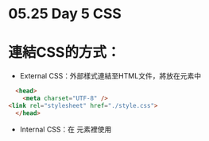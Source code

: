 # 05\.25 Day 5 CSS

# 連結CSS的方式：

* External CSS：外部樣式連結至HTML文件，將<link>放在<head>元素中

```html
  <head>
    <meta charset="UTF-8" />
<link rel="stylesheet" href="./style.css">
  </head>
```

* Internal CSS：在 <head> 元素裡使用 <style> 元素嵌入樣式表

```html
 <head>   
    <style>
      p {
        color: red;
      }
    </style>
  </head>
```

* Inline CSS：使用 HTML 元素的 style 屬性

```html
  <body>
    <p style="color:red;">Apple</p>
  </body>
```

---

## selector 選擇器

### Type selector 類型選擇器

* 使用標籤(tag name)挑選元素並設定樣式

```css
h1{ color: red;}
```

### ID selector ID選擇器

* 使用 #id 挑選元素並設定樣式

```css
#pikachu { color: yellow　;}
```

### Class selector 類別選擇器

* 使用 .class 挑選元素並設定樣式

* 要表達兩個以上的class類別，要用空格隔開，不能寫超過一個class屬性在一個標籤元素中

```html
<h1 class="pokemon fire">小火龍</h1>
```

```css
.pokemon { background-color: lightblue;}
.fire{border: 2px solid red;}
```

### Universal selector 萬用選擇器

* 用\*字號設定樣式

```css
* {background-color: aquamarine;}
```

### Attribute selector 屬性選擇器

* 將屬性條件寫在\[\]（中括號）裡面

* 權重等於.class，一樣是10分

```css
a[href^="https"] {font-size: 2rem;}

a[href*="pseudo"] {color: tomato;}

a[href$="https"] {background-color: lightblue;}

a[target="_blank"] {text-decoration: none;}
```

* \[attribute=”value”\]：屬性要完全等於value

* \[attribute^=”value”\]：屬性要以value開頭

* \[attribute$=”value”\]：屬性以value結尾

* \[attribute\*=”value”\]：屬性要包含value

### **Groups of selectors 群組選擇器**

* 用逗號,隔開：逗號前後可以使用不同選擇器

* 一次選取多種元素套用相同以上

```css
  h1,#pikachu,.pokemon{font-size: 72px;}
```

### Child combinator  子選擇器

* 用parent > child 來選擇直接底下的元素

```css
  div>h1 {color: red;}
/* <div>下一層的<h1>會被選到*/
```

### Descendant combinator 後代選擇器

* 用空白來選擇元素包含在內的所有元素

```css
  div h1 {color: red;}
/* <div>包含在內的所有<h1>都會被選到*/
```

### Adjacent Sibling combinator  同層相鄰選擇器

* 用+來選擇**同層**內緊鄰的元素

```css
  div+h1 {color: red;}
/* 跟<div>同一層並且與之相鄰的<h1>會被選到*/
```

### General Sibling combinator  同層全體選擇器

* 用～來選擇同層內**後面**的所有其他元素

```css
  div~h1 {color: red;}
/* 跟<div>同一層且在其後面的所有<h1>會被選到*/
```

## Pseudo-classes 虛擬類別

* 元素存在，且元素的樣式會隨使用者操作改變或元素存在，但無法透過 "simple selectors" 的方法選取的

* 用「:」冒號來選擇

* 與pseudo-element的「::」的不同

* 優先權重同 .class，一樣是10分

  ### 選取html標籤有兩種方法

  1. 用:root{}：選到的是HTML文件的根元素也就是<html>，跟第2種方法選到的方式一樣，但是這個方法優先權比較高

  2. html{}

  ```css
    :root {color: orange;}
    html {color: gray;}
  ```

#### 常見的pseudo classes

* :link：設定超連結未連結時的顏色

* :visited：設定超連結已連結過的顏色

* :hover：設定滑鼠移至連結上方時的顏色

* :active：設定超連結點選連結當下的顏色

* :nth-child(n)：符合本身是第幾個子元素的標籤，有以下幾種變化

  * :nth-child(2n+3)

  * :nth-child(odd/even)

  * :nth-child(3n)

  * :nth-last-child(n)：倒數第幾個子元素

* :nth-of-type：符合本身**該類型元素**是第幾個元素的標籤，變化

  * :nth-of-type(2n+3)

  * :nth-of-type(odd/even)

  * :nth-of-type(3n)

  * :nth-of-type(n)：倒數第幾個該類型元素

  * :valid

  * :invalid

### not()

* 用pseudo classes方法排除不想被套用的元素

```css
      td:not(:first-child) {
        background-color: lightgreen;
      }
```

## Pseudo Elements 虛擬元素

* 代表不直接存在於 document tree 中的元素。\
  參考：[https://titangene.github.io/article/css-selector-pseudo-element.html](https://titangene.github.io/article/css-selector-pseudo-element.html)

* 用「::」雙冒號來選擇

* 可以用CSS對html內的元素選擇指定的部分，因為這些指定的元素難以使用html寫法完成，因此這些

* 優先權重同標籤，一樣是1分

#### 常用pseudo elements

* ::before

* ::after

* ::first-letter

* ::first-line

---
# CSS 要注意的事

* CSS會區分文字大小寫 

* CSS註解方式為 /\* \*/ 

* 如果屬性值包含空白，記得將屬性值前後加上雙引號或者單引號

## CSS失效可能原因

* 打錯字、大小寫寫錯

* 語法錯誤

* 路徑錯誤（引用外部CSS檔的時候，路徑錯誤會讀不到檔案）

* 優先權（權重）沒有注意

* 宣告順序（後蓋前）

## CSS選擇器如何選擇滿足多種不同類型的標籤元素？

* 「標籤.class」：**注意中間沒有空白**

  ```html
    <h1>小火龍</h1>
    <h2 id="pikachu">皮卡丘</h2>
    <h3 class="pokemon">卡比受</h3>
    <h4 class="pokemon">卡比</h4>
    <h4>卡比攻</h4>
  ```

  ```css
    h4.pokemon {background-color: antiquewhite;}
  ```

## CSS的優先權

* **如果CSS衝突的話會以最後寫的，最有針對性的優先**（相同的選擇器中先處理完前面，處理後面的程式碼把前面覆蓋掉了，並不是前面沒有執行）

* 如果同樣的文字先設定為紅色，再設定為綠色，則執行完紅色後會再執行綠色將它覆蓋

* !important：最高的優先權，但是不建議實際使用，會造成無法分辨CSS優先順序，可以在測試使用，以找出問題是否在優先權的設定上

* 優先權（越前面越先）：**!important > inline CSS > #id > .class = :（pseudo class）= \[\] （屬性選擇器） > type 標籤 = :: （pseudo element）> \* （萬用選擇器）**

  > Selector types: The following list of selector types increases by specificity:
  >
  > 1. Type selector (e.g., h1) and pseudo-elements (e.g., ::before).
  > 2. Class selectors (e.g., .example), attributes selectors (e.g., \[type="radio"\]) and pseudo-classes (e.g., :hover).
  > 3. ID selectors (e.g., #example).
  >
  > 
  >
  > 文字跟具體CSS的優先權計算方法可參考<https://blogs.halodoc.io/best-practices-that-we-follow-to-avoid-specificity-issues/>

  * 優先權是用十進位的算法計算，單一class就是010→10分

    ![image.png](./CSS%20要注意的事-assets/image.png)

    CSS 權重計算

## HTML中標籤的多個class順序是否有影響？

* 如果你使用的選擇器是Attribute selectors的話，會

* 具體參考這篇stackoverflow上的貼文：\
  <https://stackoverflow.com/questions/15670631/does-the-order-of-classes-listed-on-an-item-affect-the-css>
    
---
# Semantic Elements

HTML中有一些具有語義的container，在網頁呈現上跟<div id=”article”>這種，沒有區別，但是在別人看程式碼的時候會因為這些語義元素讓理解的速度加快，元素包含但不限於如下：

* <article>

* <aside>

* <details>

* <figcaption>

* <figure>

* <footer>

* <header>

* <main>

* <mark>

* <nav>

* <section>

* <summary>

* <time>

![HTML Semantic Elements](https://www.w3schools.com/html/img_sem_elements.gif)

圖片與列舉出自：<https://www.w3schools.com/html/html5_semantic_elements.asp>
